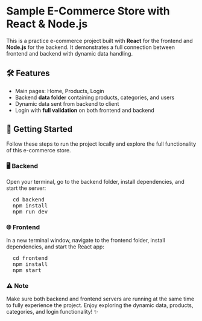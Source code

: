 # Sample E-Commerce Store with React & Node.js

This is a practice e-commerce project built with **React** for the frontend and **Node.js** for the backend. It demonstrates a full connection between frontend and backend with dynamic data handling.

## 🛠 Features

- Main pages: Home, Products, Login
- Backend **data folder** containing products, categories, and users
- Dynamic data sent from backend to client
- Login with **full validation** on both frontend and backend

## 🚀 Getting Started

Follow these steps to run the project locally and explore the full functionality of this e-commerce store.

### 🖥️ Backend

Open your terminal, go to the backend folder, install dependencies, and start the server:

<pre>
  cd backend
  npm install
  npm run dev
</pre>

### 🌐 Frontend

In a new terminal window, navigate to the frontend folder, install dependencies, and start the React app:

<pre>
  cd frontend
  npm install
  npm start
</pre>

### ⚠️ Note

Make sure both backend and frontend servers are running at the same time to fully experience the project. Enjoy exploring the dynamic data, products, categories, and login functionality! ✨
